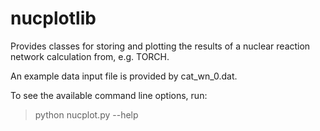 # nucplotlib
Provides classes for storing and plotting the results of a nuclear reaction network calculation from, e.g. TORCH.

An example data input file is provided by cat_wn_0.dat.

To see the available command line options, run:
>python nucplot.py --help 
